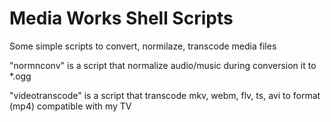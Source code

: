# Media Works Shell Scripts
Some simple scripts to convert, normilaze, transcode media files


"normnconv" is a script that normalize audio/music during conversion it to *.ogg 

"videotranscode" is a script that transcode mkv, webm, flv, ts, avi to format (mp4) compatible with my TV
